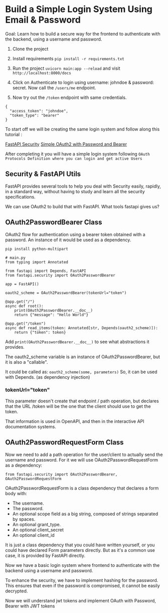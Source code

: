# Build a Simple Login System Using Email & Password

Goal: Learn how to build a secure way for the frontend to authenticate with the backend, using a username and password.

1. Clone the project
2. Install requirements `pip install -r requirements.txt`
3. Run the project `uvicorn main:app --reload` and visit `http://localhost:8000/docs`
4. Click on Authenticate to login using username: johndoe & password: secret. Now call the `/users/me` endpoint.

5. Now try out the `/token` endpoint with same credentials.
```
{
  "access_token": "johndoe",
  "token_type": "bearer"
}
```


To start off we will be creating the same login system and follow along this tutorial :

[FastAPI Security](https://fastapi.tiangolo.com/tutorial/security/first-steps/)
[Simple OAuth2 with Password and Bearer](https://fastapi.tiangolo.com/tutorial/security/simple-oauth2/)

After completing it you will have a simple login system following `OAuth Protocols Definition where you can login and get active Users`

## Security & FastAPI Utils
FastAPI provides several tools to help you deal with Security easily, rapidly, in a standard way, without having to study and learn all the security specifications.

We can use OAuth2 to build that with FastAPI. What tools fastapi gives us?

## OAuth2PasswordBearer Class

OAuth2 flow for authentication using a bearer token obtained with a password. An instance of it would be used as a dependency.

`pip install python-multipart`

```
# main.py
from typing import Annotated

from fastapi import Depends, FastAPI
from fastapi.security import OAuth2PasswordBearer

app = FastAPI()

oauth2_scheme = OAuth2PasswordBearer(tokenUrl="token")

@app.get("/")
async def root():
    print(OAuth2PasswordBearer.__doc__)
    return {"message": "Hello World"}

@app.get("/token")
async def read_items(token: Annotated[str, Depends(oauth2_scheme)]):
    return {"token": token}
```

Add `print(OAuth2PasswordBearer.__doc__)` to see what abstractions it provides.

The oauth2_scheme variable is an instance of OAuth2PasswordBearer, but it is also a "callable".

It could be called as: `oauth2_scheme(some, parameters)` So, it can be used with Depends. (as dependency injection)

### tokenUrl="token"

This parameter doesn't create that endpoint / path operation, but declares that the URL /token will be the one that the client should use to get the token. 

That information is used in OpenAPI, and then in the interactive API documentation systems.


## OAuth2PasswordRequestForm Class

Now we need to add a path operation for the user/client to actually send the username and password. For it we will use OAuth2PasswordRequestForm as a dependency:

```
from fastapi.security import OAuth2PasswordBearer, OAuth2PasswordRequestForm
```

OAuth2PasswordRequestForm is a class dependency that declares a form body with:

- The username.
- The password.
- An optional scope field as a big string, composed of strings separated by spaces.
- An optional grant_type.
- An optional client_secret
- An optional client_id

It is just a class dependency that you could have written yourself, or you could have declared Form parameters directly. But as it's a common use case, it is provided by FastAPI directly.

Now we have a basic login system where frontend to authenticate with the backend using a username and password.

To enhance the security, we have to implement hashing for the password. This ensures that even if the password is compromised, it cannot be easily decrypted.

Now we will understand jwt tokens and implement OAuth  with Password, Bearer with JWT tokens